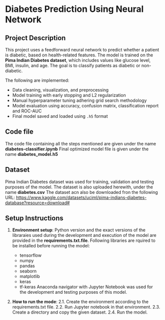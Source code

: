 # Diabetes Prediction Using Neural Network

## Project Description

This project uses a feedforward neural network to predict whether a patient is diabetic, based on health-related features. The model is trained on the **Pima Indian Diabetes dataset**, which includes values like glucose level, BMI, insulin, and age. The goal is to classify patients as diabetic or non-diabetic.

The following are implemented:
- Data cleaning, visualization, and preprocessing
- Model training with early stopping and L2 regularization
- Manual hyperparameter tuning adhering grid search methodology
- Model evaluation using accuracy, confusion matrix, classification report and ROC-AUC
- Final model saved and loaded using `.h5` format

## Code file
The code file containing all the steps mentioned are given under the name **diabetes-classifier.ipynb**
Final optimized model file is given under the name **diabetes_model.h5**

## Dataset
Pima Indian Diabetes dataset was used for training, validation and testing purposes of the model. 
The dataset is also uploaded herewith, under the name **diabetes.csv**
The dataset acn also be downloaded fron the following URL: https://www.kaggle.com/datasets/uciml/pima-indians-diabetes-database?resource=download#

## Setup Instructions

1. **Environment setup**:
   Python version and the exact versions of the libraraies used during the development and execution of the model are provided in the **requirements.txt.file**.
   Following libraries are rquired to be installed before running the model:
      - tensorflow               
      - numpy                     
      - pandas                   
      - seaborn                   
      - matplotlib              
      - keras                              
      - tf-keras
    Anaconda navigator with Jupyter Notebook was used for the development and testing purposes of this model.
   
2. **How to run the mode**:
  2.1. Create the environment according to the requirements.txt file.
  2.2. Run Jupyter notebook in that environment.
  2.3. Create a directory and copy the given dataset.
  2.4. Run the model.


